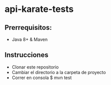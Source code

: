 # api-karate-tests

## Prerrequisitos:
- Java 8+ & Maven 

## Instrucciones
- Clonar este repositorio
- Cambiar el directorio a la carpeta de proyecto 
- Correr en consola $ mvn test
